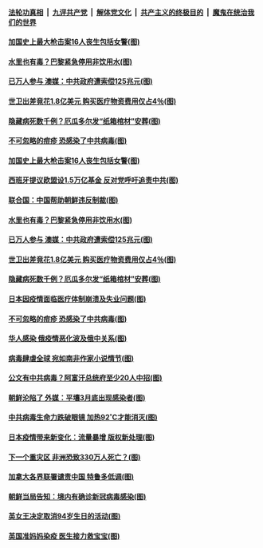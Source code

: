 

####  [法轮功真相](../../../../basic/blob/master/README.md?t=04210631) &nbsp;|&nbsp; [九评共产党](../../../../9ping.md/blob/master/README.md?t=04210631) &nbsp;|&nbsp; [解体党文化](../../../../jtdwh.md/blob/master/README.md?t=04210631)  &nbsp;|&nbsp; [共产主义的终极目的](../../../../gczydzjmd.md/blob/master/README.md?t=04210631) &nbsp;|&nbsp; [魔鬼在统治我们的世界](../../../../mgztzwmdsj.md/blob/master/README.md?t=04210631) 

#### [加国史上最大枪击案16人丧生包括女警(图)](../pages/p9/930475.md?t=04210631) 

#### [水里也有毒？巴黎紧急停用非饮用水(图)](../pages/p9/930411.md?t=04210631) 

#### [已万人参与 澳媒：中共政府遭索偿125兆元(图)](../pages/p9/930424.md?t=04210631) 

#### [世卫出差竟花1.8亿美元 购买医疗物资费用仅占4％(图)](../pages/p9/930396.md?t=04210631) 

#### [隐藏病死数千例？厄瓜多尔发“纸箱棺材”安葬(图)](../pages/p9/930347.md?t=04210631) 

#### [不可忽略的痘疹 恐感染了中共病毒(图)](../pages/p9/930327.md?t=04210631) 

#### [加国史上最大枪击案16人丧生包括女警(图)](../pages/p9/930475.md?t=04210631) 

#### [西班牙提议欧盟设1.5万亿基金 反对党呼吁追责中共(图)](../pages/p9/930468.md?t=04210631) 

#### [联合国：中国帮助朝鲜违反制裁(图)](../pages/p9/930457.md?t=04210631) 

#### [水里也有毒？巴黎紧急停用非饮用水(图)](../pages/p9/930411.md?t=04210631) 

#### [已万人参与 澳媒：中共政府遭索偿125兆元(图)](../pages/p9/930424.md?t=04210631) 

#### [世卫出差竟花1.8亿美元 购买医疗物资费用仅占4％(图)](../pages/p9/930396.md?t=04210631) 

#### [隐藏病死数千例？厄瓜多尔发“纸箱棺材”安葬(图)](../pages/p9/930347.md?t=04210631) 

#### [日本因疫情面临医疗体制崩溃及失业问题(图)](../pages/p9/930357.md?t=04210631) 

#### [不可忽略的痘疹 恐感染了中共病毒(图)](../pages/p9/930327.md?t=04210631) 

#### [华人感染 俄疫情恶化波及俄中关系(图)](../pages/p9/930387.md?t=04210631) 

#### [病毒肆虐全球 宛如南非作家小说情节(图)](../pages/p9/930386.md?t=04210631) 

#### [公文有中共病毒？阿富汗总统府至少20人中招(图)](../pages/p9/930306.md?t=04210631) 

#### [朝鲜沦陷了 外媒：平壤3月底出现感染者(图)](../pages/p9/930305.md?t=04210631) 

#### [中共病毒生命力跌破眼镜 加热92˚C才能消灭(图)](../pages/p9/930242.md?t=04210631) 

#### [日本疫情带来新变化：流量暴增 版权新处理(图)](../pages/p9/930272.md?t=04210631) 

#### [下一个重灾区 非洲恐致330万人死亡？(图)](../pages/p9/930243.md?t=04210631) 

#### [加拿大各界联署谴责中国 特鲁多低调(图)](../pages/p9/930299.md?t=04210631) 

#### [朝鲜当局告知：境内有确诊新冠病毒感染(图)](../pages/p9/930298.md?t=04210631) 

#### [英女王决定取消94岁生日的活动(图)](../pages/p9/930290.md?t=04210631) 

#### [英国准妈妈染疫 医生接力救宝宝(图)](../pages/p9/930263.md?t=04210631) 


